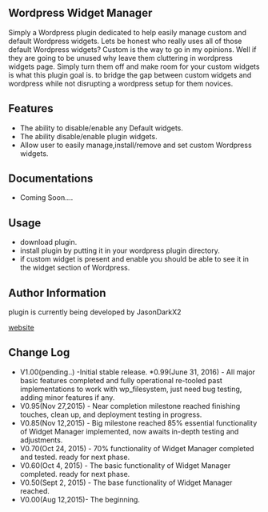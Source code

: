 ## Wordpress Widget Manager
Simply a Wordpress plugin dedicated to help easily manage custom and default Wordpress widgets.
Lets be honest who really uses all of those default Wordpress widgets? Custom is the way to go in my opinions.
Well if they are going to be unused why leave them cluttering in wordpress widgets page. Simply turn them off and make room for your custom widgets is what this plugin goal is. to bridge the gap between custom widgets and wordpress while not disrupting a wordpress setup for them novices.   
## Features
* The ability to disable/enable any Default widgets.
* The ability  disable/enable plugin widgets.
* Allow user to easily manage,install/remove and set custom Wordpress widgets.
## Documentations 
* Coming Soon....

## Usage
* download plugin.
* install plugin by putting it in your wordpress plugin directory.
* if custom widget is present and enable you should be able to see it in the widget section of Wordpress.  

## Author Information
plugin is currently being developed by JasonDarkX2

[website](http://www.jasondarkx2.com/)

## Change Log
* V1.00(pending..) -Initial stable release.
*0.99(June 31, 2016) - All major basic features completed and fully operational re-tooled past implementations to work with wp_filesystem, just need bug testing, adding minor features if any.  
* V0.95(Nov 27,2015) - Near completion milestone reached finishing touches, clean up, and deployment testing in progress.   
* V0.85(Nov 12,2015) - Big milestone reached 85% essential functionality of Widget Manager implemented, now awaits in-depth testing and adjustments.       
* V0.70(Oct 24, 2015) - 70% functionality of Widget Manager completed and tested. ready for next phase.  
* V0.60(Oct 4, 2015) - The basic functionality of Widget Manager completed. ready for next phase.  
* V0.50(Sept 2, 2015) - The base functionality of Widget Manager reached.  
* V0.00(Aug 12,2015)- The beginning. 

